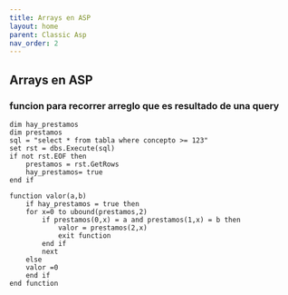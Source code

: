 ```yaml
---
title: Arrays en ASP
layout: home
parent: Classic Asp
nav_order: 2
---
```


## Arrays en ASP

### funcion para recorrer arreglo que es resultado de una query

```
dim hay_prestamos 
dim prestamos 
sql = "select * from tabla where concepto >= 123"
set rst = dbs.Execute(sql) 
if not rst.EOF then 
    prestamos = rst.GetRows 
    hay_prestamos= true 
end if
```

```
function valor(a,b) 
    if hay_prestamos = true then 
    for x=0 to ubound(prestamos,2)
        if prestamos(0,x) = a and prestamos(1,x) = b then 
            valor = prestamos(2,x)
            exit function 
        end if 
        next 
    else 
    valor =0 
    end if 
end function